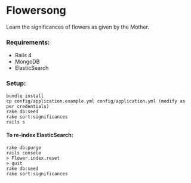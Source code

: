 Flowersong
==================

Learn the significances of flowers as given by the Mother.

### Requirements:

* Rails 4
* MongoDB
* ElasticSearch

### Setup:

````
bundle install
cp config/application.example.yml config/application.yml (modify as per credentials)
rake db:seed
rake sort:significances
rails s
````

#### To re-index ElasticSearch:
````
rake db:purge
rails console
> Flower.index.reset
> quit
rake db:seed
rake sort:significances
````
